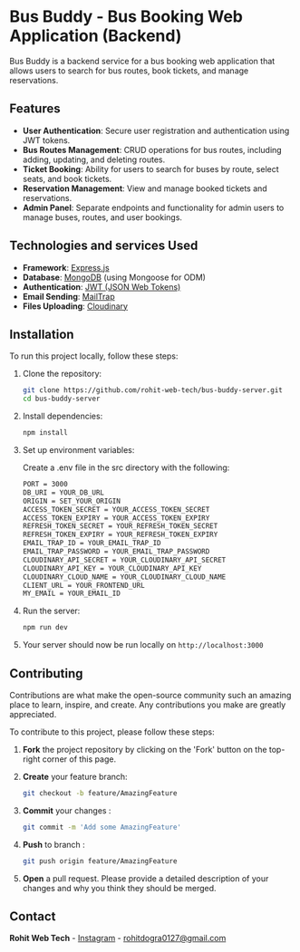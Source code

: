 # Bus Buddy - Bus Booking Web Application (Backend)

Bus Buddy is a backend service for a bus booking web application that allows users to search for bus routes, book tickets, and manage reservations.


## Features

- **User Authentication**: Secure user registration and authentication using JWT tokens.
- **Bus Routes Management**: CRUD operations for bus routes, including adding, updating, and deleting routes.
- **Ticket Booking**: Ability for users to search for buses by route, select seats, and book tickets.
- **Reservation Management**: View and manage booked tickets and reservations.
- **Admin Panel**: Separate endpoints and functionality for admin users to manage buses, routes, and user bookings.


## Technologies and services Used

- **Framework**: [Express.js](https://expressjs.com/)
- **Database**: [MongoDB](https://www.mongodb.com/) (using Mongoose for ODM)
- **Authentication**: [JWT (JSON Web Tokens)](https://jwt.io/)
- **Email Sending**: [MailTrap](https://mailtrap.io/)
- **Files Uploading**: [Cloudinary](https://cloudinary.com/)


## Installation

To run this project locally, follow these steps:

1. Clone the repository:
   
   ```bash
   git clone https://github.com/rohit-web-tech/bus-buddy-server.git
   cd bus-buddy-server

2. Install dependencies:
   
   ```bash
   npm install

3. Set up environment variables:
   
   Create a .env file in the src directory with the following:
   ```bash
   PORT = 3000
   DB_URI = YOUR_DB_URL
   ORIGIN = SET_YOUR_ORIGIN
   ACCESS_TOKEN_SECRET = YOUR_ACCESS_TOKEN_SECRET
   ACCESS_TOKEN_EXPIRY = YOUR_ACCESS_TOKEN_EXPIRY 
   REFRESH_TOKEN_SECRET = YOUR_REFRESH_TOKEN_SECRET
   REFRESH_TOKEN_EXPIRY = YOUR_REFRESH_TOKEN_EXPIRY 
   EMAIL_TRAP_ID = YOUR_EMAIL_TRAP_ID
   EMAIL_TRAP_PASSWORD = YOUR_EMAIL_TRAP_PASSWORD
   CLOUDINARY_API_SECRET = YOUR_CLOUDINARY_API_SECRET
   CLOUDINARY_API_KEY = YOUR_CLOUDINARY_API_KEY
   CLOUDINARY_CLOUD_NAME = YOUR_CLOUDINARY_CLOUD_NAME
   CLIENT_URL = YOUR_FRONTEND_URL
   MY_EMAIL = YOUR_EMAIL_ID

4. Run the server:
   
   ```bash
   npm run dev

5. Your server should now be run locally on `http://localhost:3000`



## Contributing

Contributions are what make the open-source community such an amazing place to learn, inspire, and create. Any contributions you make are greatly appreciated.

To contribute to this project, please follow these steps:

1. **Fork** the project repository by clicking on the 'Fork' button on the top-right corner of this page.
   
2. **Create** your feature branch:
   ```sh
   git checkout -b feature/AmazingFeature

3. **Commit** your changes :
   ```sh
   git commit -m 'Add some AmazingFeature'

4. **Push** to branch :
   ```sh
   git push origin feature/AmazingFeature

5. **Open** a pull request. Please provide a detailed description of your changes and why you think they should be merged.

## Contact
**Rohit Web Tech** - [Instagram](https://instagram.com/rohit_web_tech) - [rohitdogra0127@gmail.com](https://www.gmail.com/rohitdogra0127@gmail.com) 
